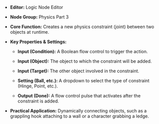 - **Editor:** Logic Node Editor
    
- **Node Group:** Physics Part 3
    
- **Core Function:** Creates a new physics constraint (joint) between two objects at runtime.
    
- **Key Properties & Settings:**
    
    - **Input (Condition):** A Boolean flow control to trigger the action.
        
    - **Input (Object):** The object to which the constraint will be added.
        
    - **Input (Target):** The other object involved in the constraint.
        
    - **Setting (Ball, etc.):** A dropdown to select the type of constraint (Hinge, Point, etc.).
        
    - **Output (Done):** A flow control pulse that activates after the constraint is added.
        
- **Practical Application:** Dynamically connecting objects, such as a grappling hook attaching to a wall or a character grabbing a ledge.